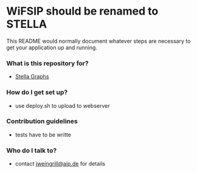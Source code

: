# WiFSIP should be renamed to STELLA #

This README would normally document whatever steps are necessary to get your application up and running.

### What is this repository for? ###

* [Stella Graphs](http://stella.aip.de/stella/graphs)

### How do I get set up? ###

* use deploy.sh to upload to webserver


### Contribution guidelines ###

* tests have to be writte


### Who do I talk to? ###

* contact jweingrill@aip.de for details